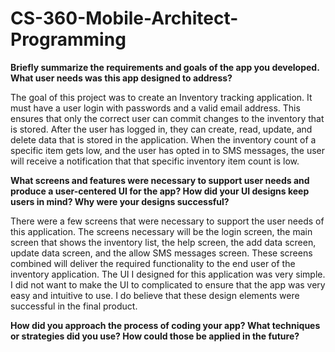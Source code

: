 # CS-360-Mobile-Architect-Programming
**Briefly summarize the requirements and goals of the app you developed. What user needs was this app designed to address?**

The goal of this project was to create an Inventory tracking application. It must have a user login with passwords and a valid email address. This ensures that only the correct user can commit changes to the inventory that is stored. After the user has logged in, they can create, read, update, and delete data that is stored in the application. When the inventory count of a specific item gets low, and the user has opted in to SMS messages, the user will receive a notification that that specific inventory item count is low.  

**What screens and features were necessary to support user needs and produce a user-centered UI for the app? How did your UI designs keep users in mind? Why were your designs successful?**

There were a few screens that were necessary to support the user needs of this application. The screens necessary will be the login screen, the main screen that shows the inventory list, the help screen, the add data screen, update data screen, and the allow SMS messages screen. These screens combined will deliver the required functionality to the end user of the inventory application. The UI I designed for this application was very simple. I did not want to make the UI to complicated to ensure that the app was very easy and intuitive to use. I do believe that these design elements were successful in the final product.

**How did you approach the process of coding your app? What techniques or strategies did you use? How could those be applied in the future?**

